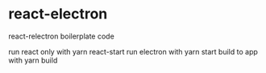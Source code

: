 # react-electron
 react-relectron boilerplate code

 run react only with yarn react-start
 run electron with yarn start
 build to app with yarn build